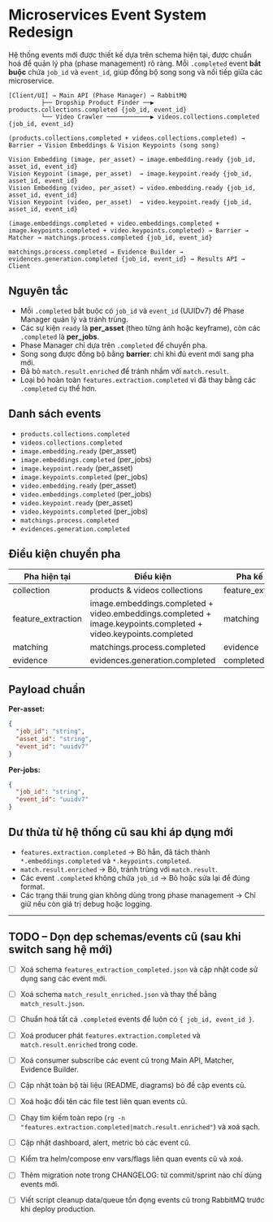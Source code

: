 # Microservices Event System Redesign

Hệ thống events mới được thiết kế dựa trên schema hiện tại, được chuẩn hoá để quản lý pha (phase management) rõ ràng. Mỗi `.completed` event **bắt buộc** chứa `job_id` và `event_id`, giúp đồng bộ song song và nối tiếp giữa các microservice.

```
[Client/UI] → Main API (Phase Manager) → RabbitMQ
         ├── Dropship Product Finder ──▶ products.collections.completed {job_id, event_id}
         └── Video Crawler ────────────▶ videos.collections.completed {job_id, event_id}

(products.collections.completed + videos.collections.completed) → Barrier → Vision Embeddings & Vision Keypoints (song song)

Vision Embedding (image, per_asset) → image.embedding.ready {job_id, asset_id, event_id}
Vision Keypoint (image, per_asset)  → image.keypoint.ready {job_id, asset_id, event_id}
Vision Embedding (video, per_asset) → video.embedding.ready {job_id, asset_id, event_id}
Vision Keypoint (video, per_asset)  → video.keypoint.ready {job_id, asset_id, event_id}

(image.embeddings.completed + video.embeddings.completed + image.keypoints.completed + video.keypoints.completed) → Barrier → Matcher → matchings.process.completed {job_id, event_id}

matchings.process.completed → Evidence Builder → evidences.generation.completed {job_id, event_id} → Results API → Client
```

## Nguyên tắc

- Mỗi `.completed` bắt buộc có `job_id` và `event_id` (UUIDv7) để Phase Manager quản lý và tránh trùng.
- Các sự kiện `ready` là **per_asset** (theo từng ảnh hoặc keyframe), còn các `.completed` là **per_jobs**.
- Phase Manager chỉ dựa trên `.completed` để chuyển pha.
- Song song được đồng bộ bằng **barrier**: chỉ khi đủ event mới sang pha mới.
- Đã bỏ `match.result.enriched` để tránh nhầm với `match.result`.
- Loại bỏ hoàn toàn `features.extraction.completed` vì đã thay bằng các `.completed` cụ thể hơn.

## Danh sách events

- `products.collections.completed`
- `videos.collections.completed`
- `image.embedding.ready` (per_asset)
- `image.embeddings.completed` (per_jobs)
- `image.keypoint.ready` (per_asset)
- `image.keypoints.completed` (per_jobs)
- `video.embedding.ready` (per_asset)
- `video.embeddings.completed` (per_jobs)
- `video.keypoint.ready` (per_asset)
- `video.keypoints.completed` (per_jobs)
- `matchings.process.completed`
- `evidences.generation.completed`

## Điều kiện chuyển pha

| Pha hiện tại        | Điều kiện                                                                                                       | Pha kế tiếp         |
| ------------------- | --------------------------------------------------------------------------------------------------------------- | ------------------- |
| collection          | products & videos collections                                                                                   | feature_extraction  |
| feature_extraction  | image.embeddings.completed + video.embeddings.completed + image.keypoints.completed + video.keypoints.completed | matching            |
| matching            | matchings.process.completed                                                                                     | evidence            |
| evidence            | evidences.generation.completed                                                                                  | completed           |

## Payload chuẩn

**Per-asset:**
```json
{
  "job_id": "string",
  "asset_id": "string",
  "event_id": "uuidv7"
}
```

**Per-jobs:**
```json
{
  "job_id": "string",
  "event_id": "uuidv7"
}
```

## Dư thừa từ hệ thống cũ sau khi áp dụng mới

- `features.extraction.completed` → Bỏ hẳn, đã tách thành `*.embeddings.completed` và `*.keypoints.completed`.
- `match.result.enriched` → Bỏ, tránh trùng với `match.result`.
- Các event `.completed` không chứa `job_id` → Bỏ hoặc sửa lại để đúng format.
- Các trạng thái trung gian không dùng trong phase management → Chỉ giữ nếu còn giá trị debug hoặc logging.

---

## TODO – Dọn dẹp schemas/events cũ (sau khi switch sang hệ mới)
- [ ] Xoá schema `features_extraction_completed.json` và cập nhật code sử dụng sang các event mới.
- [ ] Xoá schema `match_result_enriched.json` và thay thế bằng `match_result.json`.
- [ ] Chuẩn hoá tất cả `.completed` events để luôn có `{ job_id, event_id }`.
- [ ] Xoá producer phát `features.extraction.completed` và `match.result.enriched` trong code.
- [ ] Xoá consumer subscribe các event cũ trong Main API, Matcher, Evidence Builder.
- [ ] Cập nhật toàn bộ tài liệu (README, diagrams) bỏ đề cập events cũ.
- [ ] Xoá hoặc đổi tên các file test liên quan events cũ.
- [ ] Chạy tìm kiếm toàn repo (`rg -n "features.extraction.completed|match.result.enriched"`) và xoá sạch.
- [ ] Cập nhật dashboard, alert, metric bỏ các event cũ.
- [ ] Kiểm tra helm/compose env vars/flags liên quan events cũ và xoá.
- [ ] Thêm migration note trong CHANGELOG: từ commit/sprint nào chỉ dùng events mới.
- [ ] Viết script cleanup data/queue tồn đọng events cũ trong RabbitMQ trước khi deploy production.

